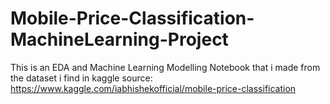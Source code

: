 # Mobile-Price-Classification-MachineLearning-Project

This is an EDA and Machine Learning Modelling Notebook that i made from the dataset i find in kaggle source: 
https://www.kaggle.com/iabhishekofficial/mobile-price-classification
